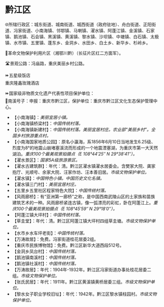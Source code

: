 # 黔江区  
🌐所辖行政区：城东街道、城南街道、城西街道（政府驻地）、舟白街道、正阳街道、冯家街道、小南海镇、邻鄂镇、马喇镇、濯水镇、阿蓬江镇、金溪镇、石家镇、鹅池镇、石会镇、黑溪镇、黄溪镇、黎水镇、沙坝镇、中塘镇、白石镇、太极镇、水市镇、五里镇、蓬东乡、金洞乡、水田乡、白土乡、新华乡、杉岭乡。  
  
🚩革命文物保护利用片区（湘鄂川黔）（长征片区红二方面军）。  
  
🛣️景观公路：冯庙路，重庆美丽乡村公路。    
  
⏩五星级饭店    
重庆隆鑫玫瑰酒店  
  
⏩国家级非物质文化遗产代表性项目保护单位：  
🔸南溪号子：申报：重庆市黔江区，保护单位：重庆市黔江区文化生态保护管理中心。  
 
* 【小南海镇】：*美丽宜居小镇。*
* 【小南海镇桥梁村】：*中国传统村落。*  
* 【小南海镇新建村】：*中国传统村落。美丽宜居村庄。农业部“美丽乡村”。全国乡村旅游重点村。*
* 【小南海国家地质公园】：原名小瀛海，系1856年6月10日当地发生6.25级、烈度为8°的地震山崩堵塞溪流而形成的一个地震湮塞湖，为重庆市第一大天然湖泊。*重庆100个最美观景拍摄点（E 108°44′25″ N 29°38′41″）。*
* 【濯水景区】：*国家5A级旅游景区。*
* 【濯水古建筑群】：年代：清。黔江区濯水镇濯水居委会。含樊家大院、龚家抱厅、光顺号、余家大院、汪家作坊、汪本善旧居。*市级文物保护单位。*   
* 【濯水镇】：*中国特色小镇。中国历史文化名镇。*
* 【濯水镇三门村】：*美丽宜居村庄。*
* 【五里乡五里社区程家特色大院】：*中国传统村落。*
* 【风雨廊桥】：有“亚洲第一廊桥”之称，是中国西南武陵山区的土家族和苗族建筑艺术的一种。风雨廊桥紧连古镇，像一弧漂亮的彩虹，卧在阿蓬江上。*重庆100个最美观景拍摄点（E 108°45′59″ N 29°18′0″）。*
* 【阿蓬江镇大坪村】：*中国传统村落。*
* 【草圭堂】：年代：清。黔江区阿蓬江镇大坪村四组草圭塘。*市级文物保护单位。*  
* 【水市乡水车坪老街】：*中国传统村落。*
* 【万涛故居】：免费。冯家街道桂花居委2组。
* 【重庆市民族博物馆】：免费。黔江区新华大道西段512号。
* 【金洞乡凤台村】：*中国传统村落。*  
* 【鹅池镇南溪村】：*中国传统村落。*  
* 【鹅池镇社溪村】：*中国传统村落。*    
* 【万涛故居】：年代：1904年-1932年。黔江区冯家街道办事处桂花居委二组。*市级文物保护单位。*  
* 【张氏民居】：年代：1911年。黔江区黄溪镇黄桥居委三组。*市级文物保护单位。*  
* 【黎水女子职业学校旧址】：年代：1942年。黔江区黎水镇柱园村。*市级文物保护单位。* 
